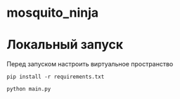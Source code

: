 # mosquito_ninja


# Локальный запуск

Перед запуском настроить виртуальное пространство

    pip install -r requirements.txt

    python main.py
